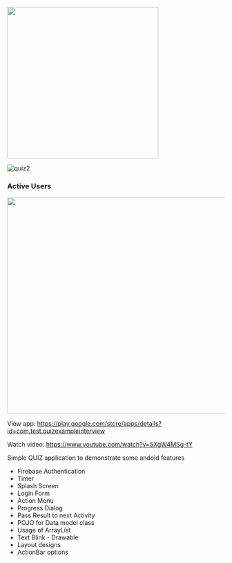 [<img src="https://user-images.githubusercontent.com/31673628/227655530-8bb4774b-4563-428a-a004-83347389e318.jpg" width="350" height="350">](https://play.google.com/store/apps/details?id=com.test.quizexampleinterview)<br/>


![quiz2](https://user-images.githubusercontent.com/31673628/227655537-a580d31a-1c50-42d8-8252-5b73215dfa2d.jpg)

### Active Users<br/>
<img src="https://user-images.githubusercontent.com/31673628/73138754-6bd7c000-4034-11ea-8463-ed315690e097.png" width="850" height="500"><br/>

View app: https://play.google.com/store/apps/details?id=com.test.quizexampleinterview  <br/>

Watch video: https://www.youtube.com/watch?v=5XgW4MSg-tY <br/>

Simple QUIZ application to demonstrate some andoid features
  - Firebase Authentication
  - Timer
  - Splash Screen
  - Login Form
  - Action Menu
  - Progress Dialog
  - Pass Result to next Activity
  - POJO for Data model class
  - Usage of ArrayList
  - Text Blink - Drawable 
  - Layout designs
  - ActionBar options
